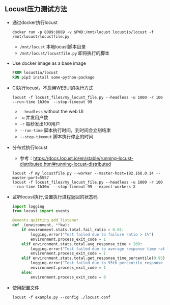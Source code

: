 Locust压力测试方法
--------------------------------------------------------------

* 通过docker执行locust

    `docker run -p 8089:8089 -v $PWD:/mnt/locust locustio/locust -f /mnt/locust/locustfile.py`

    + `/mnt/locust` 本地locust脚本目录
    + `/mnt/locust/locustfile.py` 即将执行的脚本

* Use docker image as a base image

    ```dockerfile
    FROM locustio/locust
    RUN pip3 install some-python-package
    ```

* CI执行locust，不启用WEBUI的执行方式

    `locust -f locust_files/my_locust_file.py --headless -u 1000 -r 100  --run-time 1h30m  --stop-timeout 99`
    + `--headless` without the web UI
    + `-u` 并发用户数
    + `-r` 每秒发出100用户
    + `--run-time` 脚本执行时间，到时间会立刻结束
    + `--stop-timeout` 脚本执行停止的时间

* 分布式执行locust
    + 参考：https://docs.locust.io/en/stable/running-locust-distributed.html#running-locust-distributed

    ```
    locust -f my_locustfile.py --worker --master-host=192.168.0.14 --master-port=5557
    locust -f locust_files/my_locust_file.py --headless -u 1000 -r 100  --run-time 1h30m  --stop-timeout 99 --expect-workers X
    ```

* 监听locust执行,设置执行进程返回的状态码

    ```python
    import logging
    from locust import events

    @events.quitting.add_listener
    def _(environment, **kw):
        if environment.stats.total.fail_ratio > 0.01:
            logging.error("Test failed due to failure ratio > 1%")
            environment.process_exit_code = 1
        elif environment.stats.total.avg_response_time > 200:
            logging.error("Test failed due to average response time ratio > 200 ms")
            environment.process_exit_code = 1
        elif environment.stats.total.get_response_time_percentile(0.95) > 800:
            logging.error("Test failed due to 95th percentile response time > 800 ms")
            environment.process_exit_code = 1
        else:
            environment.process_exit_code = 0

    ```

* 使用配置文件

    `locust -f example.py --config ./locust.conf`